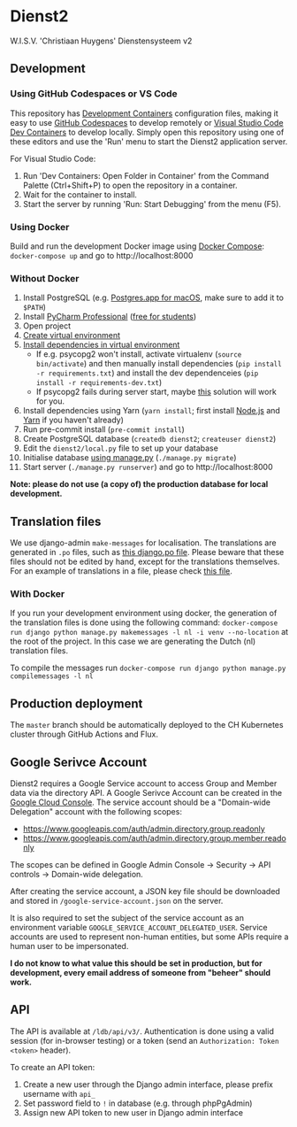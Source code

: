 # Dienst2

W.I.S.V. 'Christiaan Huygens'
Dienstensysteem v2

## Development

### Using GitHub Codespaces or VS Code

This repository has [Development Containers][devcontainers] configuration files, making it easy to use [GitHub Codespaces][codespaces] to develop remotely or [Visual Studio Code Dev Containers][vscode] to develop locally. Simply open this repository using one of these editors and use the 'Run' menu to start the Dienst2 application server.

[devcontainers]: https://containers.dev
[codespaces]:    https://docs.github.com/en/codespaces
[vscode]:        https://code.visualstudio.com/docs/devcontainers/containers


For Visual Studio Code:
1. Run 'Dev Containers: Open Folder in Container' from the Command Palette (Ctrl+Shift+P) to open the repository in a container.
2. Wait for the container to install.
3. Start the server by running 'Run: Start Debugging' from the menu (F5).

### Using Docker

Build and run the development Docker image using [Docker Compose](https://docs.docker.com/compose/install/): `docker-compose up` and go to http://localhost:8000

### Without Docker

1. Install PostgreSQL (e.g. [Postgres.app for macOS](https://postgresapp.com), make sure to add it to `$PATH`)
2. Install [PyCharm Professional](https://www.jetbrains.com/pycharm/) ([free for students](https://www.jetbrains.com/student/))
3. Open project
4. [Create virtual environment](https://www.jetbrains.com/pycharm/help/creating-virtual-environment.html)
5. [Install dependencies in virtual environment](https://www.jetbrains.com/pycharm/help/resolving-unsatisfied-dependencies.html)
   * If e.g. psycopg2 won't install, activate virtualenv (`source bin/activate`) and then manually install dependencies (`pip install -r requirements.txt`) and install the dev dependenceies (`pip install -r requirements-dev.txt`)
   * If psycopg2 fails during server start, maybe [this](http://stackoverflow.com/questions/28515972/problems-using-psycopg2-on-mac-os-yosemite) solution will work for you.
6. Install dependencies using Yarn (`yarn install`; first install [Node.js][nodejs] and [Yarn][yarn] if you haven't already)
7. Run pre-commit install (`pre-commit install`)
8. Create PostgreSQL database (`createdb dienst2`; `createuser dienst2`)
9. Edit the `dienst2/local.py` file to set up your database
10. Initialise database [using manage.py](https://www.jetbrains.com/pycharm/help/running-tasks-of-manage-py-utility.html) (`./manage.py migrate`)
11. Start server (`./manage.py runserver`) and go to http://localhost:8000

**Note: please do not use (a copy of) the production database for local development.**

## Translation files

We use django-admin `make-messages` for localisation.
The translations are generated in `.po` files, such as [this django.po file](dienst2/locale/nl/LC_MESSAGES/django.po).
Please beware that these files should not be edited by hand, except for the translations themselves.
For an example of translations in a file, please check [this file](ldb/templates/ldb/person_confirm_delete.html).

### With Docker

If you run your development environment using docker, the generation of the translation files is done using the following command:
`docker-compose run django python manage.py makemessages -l nl -i venv --no-location` at the root of the project.
In this case we are generating the Dutch (nl) translation files.

To compile the messages run `docker-compose run django python manage.py compilemessages -l nl`

## Production deployment

The `master` branch should be automatically deployed to the CH Kubernetes cluster through GitHub Actions and Flux.

## Google Serivce Account
Dienst2 requires a Google Service account to access Group and Member data via the directory API. A Google Serivce Account can be created in the [Google Cloud Console](https://console.cloud.google.com/apis/credentials). The service account should be a "Domain-wide Delegation" account with the following scopes:

- https://www.googleapis.com/auth/admin.directory.group.readonly
- https://www.googleapis.com/auth/admin.directory.group.member.readonly

The scopes can be defined in Google Admin Console -> Security -> API controls -> Domain-wide delegation.

After creating the service account, a JSON key file should be downloaded and stored in `/google-service-account.json` on the server.

It is also required to set the subject of the service account as an environment variable `GOOGLE_SERVICE_ACCOUNT_DELEGATED_USER`. Service accounts are used to represent non-human entities, but some APIs require a human user to be impersonated.

**I do not know to what value this should be set in production, but for development, every email address of someone from "beheer" should work.**

## API

The API is available at `/ldb/api/v3/`. Authentication is done using a valid session (for in-browser testing) or a token (send an `Authorization: Token <token>` header).

To create an API token:

1. Create a new user through the Django admin interface, please prefix username with `api_`
2. Set password field to `!` in database (e.g. through phpPgAdmin)
3. Assign new API token to new user in Django admin interface

[nodejs]: https://nodejs.org/ "Node.js"
[yarn]:   https://yarnpkg.com/lang/en/docs/install "Yarn"
